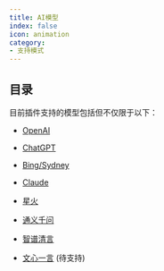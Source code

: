 ```yaml
---
title: AI模型
index: false
icon: animation
category:
- 支持模式
---
```


## 目录

目前插件支持的模型包括但不仅限于以下：

- [OpenAI](openai.md)

- [ChatGPT](chatgpt.md)

- [Bing/Sydney](bing.md)

- [Claude](claude.md)

- [星火](xinghuo.md)

- [通义千问](qwen.md)

- [智谱清言](zhipu.md)

- [文心一言](wxyy.md) (待支持)
